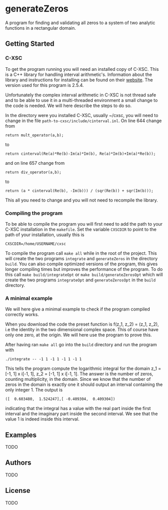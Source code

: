 # generateZeros

A program for finding and validating all zeros to a system of two
analytic functions in a rectangular domain.

## Getting Started

### C-XSC

To get the program running you will need an installed copy of
C-XSC. This is a C++ library for handling interval arithmetic's.
Information about the library and instructions for installing can be
found on their [website](http://www2.math.uni-wuppertal.de/~xsc/). The
version used for this program is 2.5.4.

Unfortunately the complex interval arithmetic in C-XSC is not thread
safe and to be able to use it in a multi-threaded environment a small
change to the code is needed. We will here describe the steps to do
so.

In the directory were you installed C-XSC, usually ~/cxsc, you will
need to change in the file `path-to-cxsc/include/cinterval.inl`. On
line 644 change from

```
return mult_operator(a,b);
```

to

```
return cinterval(Re(a)*Re(b)-Im(a)*Im(b), Re(a)*Im(b)+Im(a)*Re(b));
```

and on line 657 change from

```
return div_operator(a,b);
```

to

```
return (a * cinterval(Re(b), -Im(b))) / (sqr(Re(b)) + sqr(Im(b)));
```

This all you need to change and you will not need to recompile the
library.

### Compiling the program

To be able to compile the program you will first need to add the path
to your C-XSC installation in the `makefile`. Set the variable
`CXSCDIR` to point to the path of your installation, usually this is

```
CXSCDIR=/home/USERNAME/cxsc
```

To compile the program call `make all` while in the root of the
project. This will create the two programs `integrate` and
`generateZeros` in the directory `build`. You can also compile
optimized versions of the program, this gives longer compiling times
but improves the performance of the program. To do this call `make
build/integrateOpt` or `make build/generateZerosOpt` which will create
the two programs `integrateOpt` and `generateZerosOpt` in the `build`
directory.

### A minimal example

We will here give a minimal example to check if the program compiled
correctly works.

When you download the code the preset function is f(z_1, z_2) = (z_1,
z_2), i.e the identity in the two dimensional complex space. This of
course have only one zero, at the origin. We will here use the program
to prove this.

After having ran `make all` go into the `build` directory and run the
program with

```
./integrate -- -1 1 -1 1 -1 1 -1 1
```

This tells the program compute the logarithmic integral for the domain
z_1 = [-1, 1] x i[-1, 1], z_2 = [-1, 1] x i[-1, 1]. The answer is the
number of zeros, counting multiplicity, in the domain. Since we know
that the number of zeros in the domain is exactly one it should output
an interval containing the only integer 1. The output is

```
([  0.603480,  1.524247],[ -0.409304,  0.409304])
```

indicating that the integral has a value with the real part inside the
first interval and the imaginary part inside the second interval. We
see that the value 1 is indeed inside this interval.

## Examples

TODO

## Authors

TODO

## License

TODO
